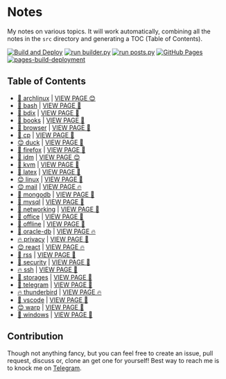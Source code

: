# Notes

My notes on various topics. It will work automatically, combining all the notes in the `src` directory and generating a TOC (Table of Contents).

[![Build and Deploy](https://github.com/SharafatKarim/notes/actions/workflows/action.yml/badge.svg)](https://github.com/SharafatKarim/notes/actions/workflows/action.yml)
[![run builder.py](https://github.com/SharafatKarim/notes/actions/workflows/action.yml/badge.svg)](https://github.com/SharafatKarim/notes/actions/workflows/action.yml)
[![run posts.py](https://github.com/SharafatKarim/notes/actions/workflows/posts.yml/badge.svg)](https://github.com/SharafatKarim/notes/actions/workflows/posts.yml)
[![GitHub Pages](https://github.com/SharafatKarim/notes/actions/workflows/gh-pages.yml/badge.svg)](https://github.com/SharafatKarim/notes/actions/workflows/gh-pages.yml)
[![pages-build-deployment](https://github.com/SharafatKarim/notes/actions/workflows/pages/pages-build-deployment/badge.svg)](https://github.com/SharafatKarim/notes/actions/workflows/pages/pages-build-deployment)


## Table of Contents

- [🌈 archlinux](src/archlinux.md) | <a href='https://sharafat.is-a.dev/notes/archlinux' target='_blank'>VIEW PAGE 😊</a>
- [🍕 bash](src/bash.md) | <a href='https://sharafat.is-a.dev/notes/bash' target='_blank'>VIEW PAGE 🎉</a>
- [🤖 bdix](src/bdix.md) | <a href='https://sharafat.is-a.dev/notes/bdix' target='_blank'>VIEW PAGE 🎸</a>
- [👾 books](src/books.md) | <a href='https://sharafat.is-a.dev/notes/books' target='_blank'>VIEW PAGE 🤖</a>
- [🎉 browser](src/browser.md) | <a href='https://sharafat.is-a.dev/notes/browser' target='_blank'>VIEW PAGE 🚀</a>
- [👾 cp](src/cp.md) | <a href='https://sharafat.is-a.dev/notes/cp' target='_blank'>VIEW PAGE 🎸</a>
- [😊 duck](src/duck.md) | <a href='https://sharafat.is-a.dev/notes/duck' target='_blank'>VIEW PAGE 🚀</a>
- [🎉 firefox](src/firefox.md) | <a href='https://sharafat.is-a.dev/notes/firefox' target='_blank'>VIEW PAGE 👾</a>
- [🚀 idm](src/idm.md) | <a href='https://sharafat.is-a.dev/notes/idm' target='_blank'>VIEW PAGE 😊</a>
- [🍕 kvm](src/kvm.md) | <a href='https://sharafat.is-a.dev/notes/kvm' target='_blank'>VIEW PAGE 🎸</a>
- [👾 latex](src/latex.md) | <a href='https://sharafat.is-a.dev/notes/latex' target='_blank'>VIEW PAGE 🍕</a>
- [😊 linux](src/linux.md) | <a href='https://sharafat.is-a.dev/notes/linux' target='_blank'>VIEW PAGE 👾</a>
- [😊 mail](src/mail.md) | <a href='https://sharafat.is-a.dev/notes/mail' target='_blank'>VIEW PAGE 🔥</a>
- [🚀 mongodb](src/mongodb.md) | <a href='https://sharafat.is-a.dev/notes/mongodb' target='_blank'>VIEW PAGE 🎉</a>
- [🌈 mysql](src/mysql.md) | <a href='https://sharafat.is-a.dev/notes/mysql' target='_blank'>VIEW PAGE 🎉</a>
- [🚀 networking](src/networking.md) | <a href='https://sharafat.is-a.dev/notes/networking' target='_blank'>VIEW PAGE 👾</a>
- [🎸 office](src/office.md) | <a href='https://sharafat.is-a.dev/notes/office' target='_blank'>VIEW PAGE 🎸</a>
- [🌟 offline](src/offline.md) | <a href='https://sharafat.is-a.dev/notes/offline' target='_blank'>VIEW PAGE 🍕</a>
- [🌈 oracle-db](src/oracle-db.md) | <a href='https://sharafat.is-a.dev/notes/oracle-db' target='_blank'>VIEW PAGE 🔥</a>
- [🔥 privacy](src/privacy.md) | <a href='https://sharafat.is-a.dev/notes/privacy' target='_blank'>VIEW PAGE 👾</a>
- [😊 react](src/react.md) | <a href='https://sharafat.is-a.dev/notes/react' target='_blank'>VIEW PAGE 🔥</a>
- [🎸 rss](src/rss.md) | <a href='https://sharafat.is-a.dev/notes/rss' target='_blank'>VIEW PAGE 🌟</a>
- [🤖 security](src/security.md) | <a href='https://sharafat.is-a.dev/notes/security' target='_blank'>VIEW PAGE 🌟</a>
- [🔥 ssh](src/ssh.md) | <a href='https://sharafat.is-a.dev/notes/ssh' target='_blank'>VIEW PAGE 🌟</a>
- [🎉 storages](src/storages.md) | <a href='https://sharafat.is-a.dev/notes/storages' target='_blank'>VIEW PAGE 🌟</a>
- [🌟 telegram](src/telegram.md) | <a href='https://sharafat.is-a.dev/notes/telegram' target='_blank'>VIEW PAGE 🚀</a>
- [🔥 thunderbird](src/thunderbird.md) | <a href='https://sharafat.is-a.dev/notes/thunderbird' target='_blank'>VIEW PAGE 🔥</a>
- [🍕 vscode](src/vscode.md) | <a href='https://sharafat.is-a.dev/notes/vscode' target='_blank'>VIEW PAGE 🤖</a>
- [😊 warp](src/warp.md) | <a href='https://sharafat.is-a.dev/notes/warp' target='_blank'>VIEW PAGE 🌈</a>
- [🍕 windows](src/windows.md) | <a href='https://sharafat.is-a.dev/notes/windows' target='_blank'>VIEW PAGE 🤖</a>

## Contribution

Though not anything fancy, but you can feel free to create an issue, pull request, discuss or, clone an get one for yourself!
Best way to reach me is to knock me on [Telegram](https://t.me/SharafatKarim).

